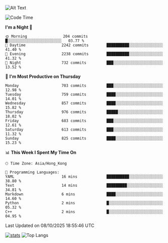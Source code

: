 ![Alt Text](https://media.tenor.com/3Gehha8RO-sAAAAC/goose-dance.gif)

<!--START_SECTION:waka-->
![Code Time](http://img.shields.io/badge/Code%20Time-489%20hrs%2054%20mins-blue)

**I'm a Night 🦉** 

```text
🌞 Morning                204 commits         █░░░░░░░░░░░░░░░░░░░░░░░░   03.77 % 
🌆 Daytime                2242 commits        ██████████░░░░░░░░░░░░░░░   41.40 % 
🌃 Evening                2238 commits        ██████████░░░░░░░░░░░░░░░   41.32 % 
🌙 Night                  732 commits         ███░░░░░░░░░░░░░░░░░░░░░░   13.52 % 
```
📅 **I'm Most Productive on Thursday** 

```text
Monday                   703 commits         ███░░░░░░░░░░░░░░░░░░░░░░   12.98 % 
Tuesday                  759 commits         ████░░░░░░░░░░░░░░░░░░░░░   14.01 % 
Wednesday                857 commits         ████░░░░░░░░░░░░░░░░░░░░░   15.82 % 
Thursday                 976 commits         █████░░░░░░░░░░░░░░░░░░░░   18.02 % 
Friday                   683 commits         ███░░░░░░░░░░░░░░░░░░░░░░   12.61 % 
Saturday                 613 commits         ███░░░░░░░░░░░░░░░░░░░░░░   11.32 % 
Sunday                   825 commits         ████░░░░░░░░░░░░░░░░░░░░░   15.23 % 
```


📊 **This Week I Spent My Time On** 

```text
🕑︎ Time Zone: Asia/Hong_Kong

💬 Programming Languages: 
YAML                     16 mins             ██████████░░░░░░░░░░░░░░░   38.80 % 
Text                     14 mins             █████████░░░░░░░░░░░░░░░░   34.81 % 
Markdown                 6 mins              ████░░░░░░░░░░░░░░░░░░░░░   14.60 % 
Python                   2 mins              █░░░░░░░░░░░░░░░░░░░░░░░░   05.32 % 
C++                      2 mins              █░░░░░░░░░░░░░░░░░░░░░░░░   04.95 % 
```


 Last Updated on 08/10/2025 18:55:46 UTC
<!--END_SECTION:waka-->
[![stats](https://github-readme-stats-rose-phi.vercel.app/api?username=jxncted&count_private=true)](https://github.com/jxncted/github-readme-stats)
![Top Langs](https://github-readme-stats-rose-phi.vercel.app/api/top-langs/?username=jxncted\&layout=compact&hide=c,assembly,jupyter%20notebook)
